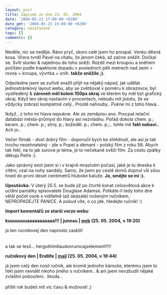 ```yaml
---
layout: post
title: Zápisek ze dne 23. 05. 2004
date: '2004-05-23 17:00:00 +0200'
date_gmt: '2004-05-23 15:00:00 +0200'
category: nezařazené
tags: []
comments: []
---
```

<p>Neděle, nic se neděje. Ráno pryč, skoro celé jsem ho prospal. Venku děsná kosa. Včera tvrdil Pavel  na chatu, že jenom čeká, až začne sněžit. Dočkal se. Svítí slunko &amp; najednou do toho sněží. Rozdíl  mezi kroupou a sněhem počítám podle trajektorie dopadu v posledních pěti metrech nad zemí &gt; rovná = kroupa,  vývrtka = sníh. <strong>takže sněžilo ;).</strong></p>
<p>Odpoledne jsem se zuřivě snažil přijít na nějaký nápad, jak udělat jednostránkový layout webu, aby se  zvětšoval v poměru k obrazovce, byl vystředěný &amp; <strong>zároveň měl kolem 100px okraj</strong> ve kterém by měl být  grafický okraj. Když ten okraj nastavím v procentech, nebudu mít jistotu, že se vždycky zobrazí kompletně celý..  Prostě nahouby.. Pukne mi z toho hlava..</p>
<p>Ikdyž.. z toho mi hlava nepukne. Ale ze zeměpisu ano. Procpat relační databázi města-průmysl do hlavy  asi nezvládnu. Pořád dokola chem. p.; keram. p.; chem. p.; stroj. p.; kožeděl. p.; chem. p.;.. tohle mě  <strong>fakt nebaví..</strong> Ach jo..</p>
<p>Večer filmák - dost dobrý film - doporučil bych ke shlédnutí, ale asi je tak trochu nesehnatelný - jde  o Popel a démant - polský film z roku 58. Abych tak řekl, na to jak surové je téma, je to nečekaně svěží film.  Za cestu zpátky děkuju Petře :).</p>
<p>Jako správný exot jsem si i v krajně mrazivém počasí, jaké je tu dneska k cítění, vzal na nohy sandály.  Samo, že jsem po cestě domů dupnul vší silou hned do první deset centimetrů hluboké kaluže. <strong>Jo, smějte se mi :).</strong></p>
<p><strong>Upoutávka:</strong> V úterý 25.5. se bude již po čtvrté konat celosvětová akce k uctění památky spisovatele Douglase Adamse.  Potkáte-li tedy toho dne větší počet osob s viditelně (až okázale) nošeným ručníkem, NEPROPADEJTE PANICE.  A pokud víte, o co jde, hledejte ručník! :)</p>
<div class="import-komentaru">
<p><strong>Import komentářů ze starší verze webu</strong></p>
<div class="comment">
<p style="font-weight:bold"><span class="compredmet">kuuuuuuuaaaaaaaaaaa!!!</span> | <span class="comname">juneau</span> |  <a href="http://juneau.wz.cz">web</a> (25.&nbsp;05.&nbsp;2004,&nbsp;v&nbsp;19:20)</p>
<p>ja ten rucnikovej den naprosto zasklil! <br>  <br>  <br> a tak se tesil... hergothimllaudonrumcajselement!!!!! </p>
</div>
<div class="comment">
<p style="font-weight:bold"><span class="compredmet">ručníkový den</span> | <span class="comname">Endlife</span> |  <a href="mailto:jan.martinek@post.cz">mail</a> (25.&nbsp;05.&nbsp;2004,&nbsp;v&nbsp;19:44)</p>
<p>já jsem celý den nosil ručník, ale kromě jednoho kámoše, kterému jsem to řekl jsem neviděl nikoho jiného s ručníkem.. &amp; ani jsem nevzbudil nějaké zvláštní pobouření.. škoda.. <br>  <br> příští rok budeš mít víc času &amp; možností ;) </p>
</div>
</div>
